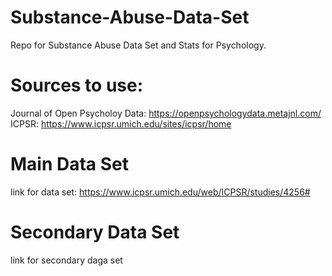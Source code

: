 # Substance-Abuse-Data-Set
Repo for Substance Abuse Data Set and Stats for Psychology. 

# Sources to use:
Journal of Open Psycholoy Data: https://openpsychologydata.metajnl.com/
ICPSR: https://www.icpsr.umich.edu/sites/icpsr/home

# Main Data Set
link for data set: https://www.icpsr.umich.edu/web/ICPSR/studies/4256#
# Secondary Data Set
link for secondary daga set
